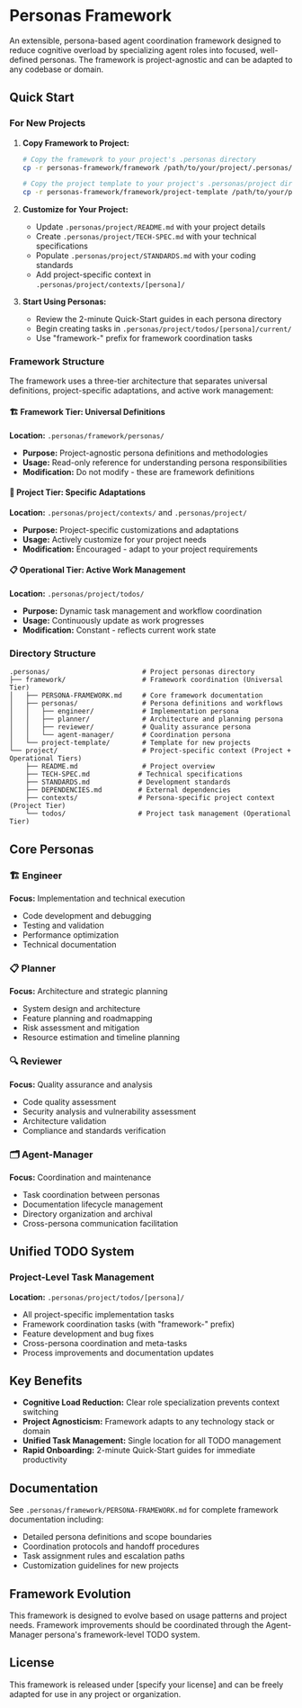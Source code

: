 # Personas Framework

An extensible, persona-based agent coordination framework designed to reduce cognitive overload by specializing agent roles into focused, well-defined personas. The framework is project-agnostic and can be adapted to any codebase or domain.

## Quick Start

### For New Projects

1. **Copy Framework to Project:**

   ```bash
   # Copy the framework to your project's .personas directory
   cp -r personas-framework/framework /path/to/your/project/.personas/
   
   # Copy the project template to your project's .personas/project directory
   cp -r personas-framework/framework/project-template /path/to/your/project/.personas/project
   ```

2. **Customize for Your Project:**
   - Update `.personas/project/README.md` with your project details
   - Create `.personas/project/TECH-SPEC.md` with your technical specifications
   - Populate `.personas/project/STANDARDS.md` with your coding standards
   - Add project-specific context in `.personas/project/contexts/[persona]/`

3. **Start Using Personas:**
   - Review the 2-minute Quick-Start guides in each persona directory
   - Begin creating tasks in `.personas/project/todos/[persona]/current/`
   - Use "framework-" prefix for framework coordination tasks

### Framework Structure

The framework uses a three-tier architecture that separates universal definitions, project-specific adaptations, and active work management:

#### 🏗️ Framework Tier: Universal Definitions

**Location:** `.personas/framework/personas/`

- **Purpose:** Project-agnostic persona definitions and methodologies
- **Usage:** Read-only reference for understanding persona responsibilities
- **Modification:** Do not modify - these are framework definitions

#### 🎯 Project Tier: Specific Adaptations

**Location:** `.personas/project/contexts/` and `.personas/project/`

- **Purpose:** Project-specific customizations and adaptations
- **Usage:** Actively customize for your project needs
- **Modification:** Encouraged - adapt to your project requirements

#### 📋 Operational Tier: Active Work Management

**Location:** `.personas/project/todos/`

- **Purpose:** Dynamic task management and workflow coordination
- **Usage:** Continuously update as work progresses
- **Modification:** Constant - reflects current work state

### Directory Structure

```text
.personas/                       # Project personas directory
├── framework/                   # Framework coordination (Universal Tier)
│   ├── PERSONA-FRAMEWORK.md     # Core framework documentation
│   ├── personas/                # Persona definitions and workflows
│   │   ├── engineer/            # Implementation persona
│   │   ├── planner/             # Architecture and planning persona
│   │   ├── reviewer/            # Quality assurance persona
│   │   └── agent-manager/       # Coordination persona
│   └── project-template/        # Template for new projects
└── project/                     # Project-specific context (Project + Operational Tiers)
    ├── README.md                # Project overview
    ├── TECH-SPEC.md            # Technical specifications
    ├── STANDARDS.md            # Development standards
    ├── DEPENDENCIES.md         # External dependencies
    ├── contexts/               # Persona-specific project context (Project Tier)
    └── todos/                  # Project task management (Operational Tier)
```

## Core Personas

### 🏗️ Engineer

**Focus:** Implementation and technical execution

- Code development and debugging
- Testing and validation
- Performance optimization
- Technical documentation

### 📋 Planner

**Focus:** Architecture and strategic planning

- System design and architecture
- Feature planning and roadmapping
- Risk assessment and mitigation
- Resource estimation and timeline planning

### 🔍 Reviewer

**Focus:** Quality assurance and analysis

- Code quality assessment
- Security analysis and vulnerability assessment
- Architecture validation
- Compliance and standards verification

### 🗂️ Agent-Manager

**Focus:** Coordination and maintenance

- Task coordination between personas
- Documentation lifecycle management
- Directory organization and archival
- Cross-persona communication facilitation

## Unified TODO System

### Project-Level Task Management

**Location:** `.personas/project/todos/[persona]/`

- All project-specific implementation tasks
- Framework coordination tasks (with "framework-" prefix)
- Feature development and bug fixes
- Cross-persona coordination and meta-tasks
- Process improvements and documentation updates

## Key Benefits

- **Cognitive Load Reduction:** Clear role specialization prevents context switching
- **Project Agnosticism:** Framework adapts to any technology stack or domain
- **Unified Task Management:** Single location for all TODO management
- **Rapid Onboarding:** 2-minute Quick-Start guides for immediate productivity

## Documentation

See `.personas/framework/PERSONA-FRAMEWORK.md` for complete framework documentation including:

- Detailed persona definitions and scope boundaries
- Coordination protocols and handoff procedures
- Task assignment rules and escalation paths
- Customization guidelines for new projects

## Framework Evolution

This framework is designed to evolve based on usage patterns and project needs. Framework improvements should be coordinated through the Agent-Manager persona's framework-level TODO system.

## License

This framework is released under [specify your license] and can be freely adapted for use in any project or organization.
